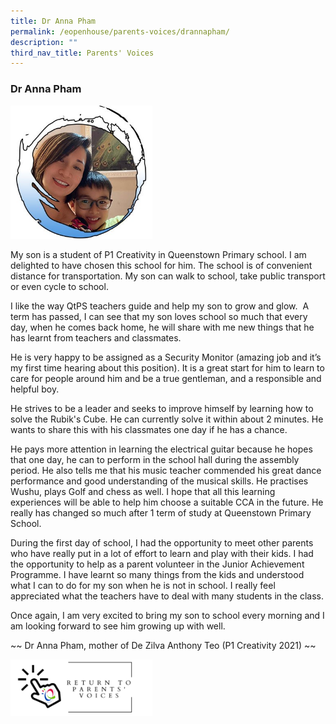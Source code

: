 ```yaml
---
title: Dr Anna Pham
permalink: /eopenhouse/parents-voices/drannapham/
description: ""
third_nav_title: Parents' Voices
---
```

### **Dr Anna Pham**

<img src="/images/AnnaPham-P.jpg" 
     style="width:45%">

My son is a student of P1 Creativity in Queenstown Primary school. I am delighted to have chosen this school for him. The school is of convenient distance for transportation. My son can walk to school, take public transport or even cycle to school.

I like the way QtPS teachers guide and help my son to grow and glow.  A term has passed, I can see that my son loves school so much that every day, when he comes back home, he will share with me new things that he has learnt from teachers and classmates.

He is very happy to be assigned as a Security Monitor (amazing job and it’s my first time hearing about this position). It is a great start for him to learn to care for people around him and be a true gentleman, and a responsible and helpful boy.

He strives to be a leader and seeks to improve himself by learning how to solve the Rubik's Cube. He can currently solve it within about 2 minutes. He wants to share this with his classmates one day if he has a chance.

He pays more attention in learning the electrical guitar because he hopes that one day, he can to perform in the school hall during the assembly period. He also tells me that his music teacher commended his great dance performance and good understanding of the musical skills. He practises Wushu, plays Golf and chess as well. I hope that all this learning experiences will be able to help him choose a suitable CCA in the future. He really has changed so much after 1 term of study at Queenstown Primary School.

During the first day of school, I had the opportunity to meet other parents who have really put in a lot of effort to learn and play with their kids. I had the opportunity to help as a parent volunteer in the Junior Achievement Programme. I have learnt so many things from the kids and understood what I can to do for my son when he is not in school. I really feel appreciated what the teachers have to deal with many students in the class.

Once again, I am very excited to bring my son to school every morning and I am looking forward to see him growing up with well.

~~ Dr Anna Pham, mother of De Zilva Anthony Teo (P1 Creativity 2021) ~~

<p><a href="https://staging.d3haevm43m8pfu.amplifyapp.com/eopenhouse/parents-voices/">
<img style="width:45%" src="/images/return%20parent%20voice.png">
</a></p>